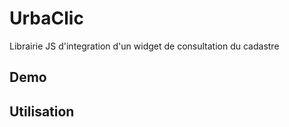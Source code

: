 # UrbaClic

Librairie JS d'integration d'un widget de consultation du cadastre

##  Demo

## Utilisation
